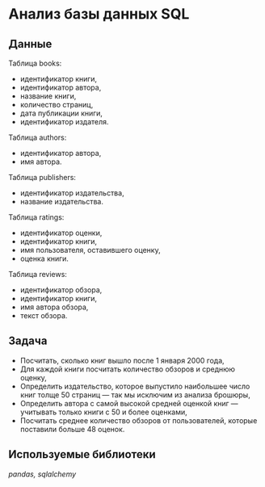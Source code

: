 # Анализ базы данных SQL

## Данные
Таблица books:
- идентификатор книги,
- идентификатор автора,
- название книги,
- количество страниц,
- дата публикации книги,
- идентификатор издателя.

Таблица authors:
- идентификатор автора,
- имя автора.

Таблица publishers:
- идентификатор издательства,
- название издательства.

Таблица ratings:
- идентификатор оценки,
- идентификатор книги,
- имя пользователя, оставившего оценку,
- оценка книги.

Таблица reviews:
- идентификатор обзора,
- идентификатор книги,
- имя автора обзора,
- текст обзора.

## Задача
- Посчитать, сколько книг вышло после 1 января 2000 года,
- Для каждой книги посчитать количество обзоров и среднюю оценку,
- Определить издательство, которое выпустило наибольшее число книг толще 50 страниц — так мы исключим из анализа брошюры,
- Определить автора с самой высокой средней оценкой книг — учитывать только книги с 50 и более оценками,
- Посчитать среднее количество обзоров от пользователей, которые поставили больше 48 оценок.

## Используемые библиотеки
*pandas, sqlalchemy*
